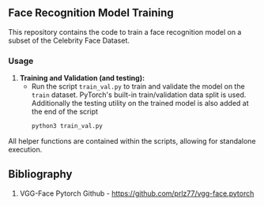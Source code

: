 ## Face Recognition Model Training

This repository contains the code to train a face recognition model on a subset of the Celebrity Face Dataset.

### Usage

1. **Training and Validation (and testing):**
   - Run the script `train_val.py` to train and validate the model on the `train` dataset. PyTorch's built-in train/validation data split is used. Additionally the testing utility on the trained model is also added at the end of the script
     ```bash
     python3 train_val.py
     ```
All helper functions are contained within the scripts, allowing for standalone execution.

## Bibliography

1. VGG-Face Pytorch Github - https://github.com/prlz77/vgg-face.pytorch
